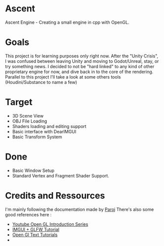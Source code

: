 # Ascent
 Ascent Engine - Creating a small engine in cpp with OpenGL.

# Goals
This project is for learning purposes only right now.
After the "Unity Crisis", I  was confused between leaving Unity and moving to Godot/Unreal, stay, or try something news.
I decided to not be "hard linked" to any kind of other proprietary engine for now, and dive back in to the core of the rendering. 
Parallel to this project I'll take a look at some others tools (Houdini/Substance to name a few)

# Target 
- 3D Scene View
- OBJ File Loading
- Shaders loading and editing support
- Basic interface with DearIMGUI
- Basic Transform System

# Done
- Basic Window Setup
- Standard Vertex and Fragment Shader Support.

# Credits and Ressources
I'm mainly following the documentation made by [Paroj](https://paroj.github.io/gltut/index.html)
There's also some good references here :
- [Youtube Open GL Introduction Series](https://www.youtube.com/playlist?list=PLPaoO-vpZnumdcb4tZc4x5Q-v7CkrQ6M-)
- [IMGUI + GLFW Tutorial](https://www.youtube.com/watch?v=VRwhNKoxUtk)
- [Open Gl Text Tutorials](https://www.opengl-tutorial.org/)
- 
